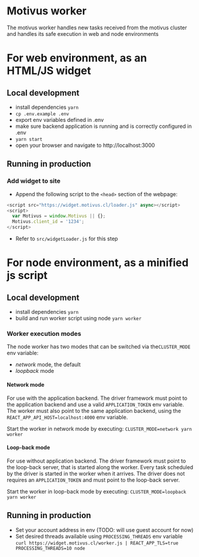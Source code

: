 # Motivus worker
The motivus worker handles new tasks received from the motivus cluster and handles its safe execution in web and node environments

# For web environment, as an HTML/JS widget

## Local development
- install dependencies `yarn`
- `cp .env.example .env`
- export env variables defined in .env
- make sure backend application is running and is correctly configured in .env
- `yarn start`
- open your browser and navigate to http://localhost:3000

## Running in production
### Add widget to site
- Append the following script to the `<head>` section of the webpage:
```javascript
<script src="https://widget.motivus.cl/loader.js" async></script>
<script>
  var Motivus = window.Motivus || {};
  Motivus.client_id = '1234';
</script>
```
- Refer to `src/widgetLoader.js` for this step

# For node environment, as a minified js script

## Local development
- install dependencies `yarn`
- build and run worker script using node `yarn worker`

### Worker execution modes
The node worker has two modes that can be switched via the`CLUSTER_MODE` env variable:
- *network* mode, the default
- *loopback* mode

#### Network mode
For use with the application backend.
The driver framework must point to the application backend and use a valid `APPLICATION_TOKEN` env variable.
The worker must also point to the same application backend, using the `REACT_APP_API_HOST=localhost:4000` env variable.

Start the worker in network mode by executing:
`CLUSTER_MODE=network yarn worker`

#### Loop-back mode
For use without application backend.
The driver framework must point to the loop-back server, that is started along the worker.
Every task scheduled by the driver is started in the worker when it arrives.
The driver does not requires an `APPLICATION_TOKEN` and must point to the loop-back server.

Start the worker in loop-back mode by executing:
`CLUSTER_MODE=loopback yarn worker`

## Running in production
- Set your account address in env (TODO: will use guest account for now)
- Set desired threads available using `PROCESSING_THREADS` env variable
`curl https://widget.motivus.cl/worker.js | REACT_APP_TLS=true PROCESSING_THREADS=10 node`
